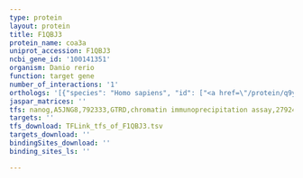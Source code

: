 ```yaml
---
type: protein
layout: protein
title: F1QBJ3
protein_name: coa3a
uniprot_accession: F1QBJ3
ncbi_gene_id: '100141351'
organism: Danio rerio
function: target gene
number_of_interactions: '1'
orthologs: '[{"species": "Homo sapiens", "id": ["<a href=\"/protein/q9y2r0\">Q9Y2R0</a>"]}, {"species": "Mus musculus", "id": ["<a href=\"/protein/q9d2r6\">Q9D2R6</a>"]}, {"species": "Rattus norvegicus", "id": ["<a href=\"/protein/d3z9i1\">D3Z9I1</a>"]}, {"species": "Drosophila melanogaster", "id": ["<a href=\"/protein/p0dkm0\">P0DKM0</a>"]}]'
jaspar_matrices: ''
tfs: nanog,A5JNG8,792333,GTRD,chromatin immunoprecipitation assay,27924024%5Buid%5D,No
targets: ''
tfs_download: TFLink_tfs_of_F1QBJ3.tsv
targets_download: ''
bindingSites_download: ''
binding_sites_ls: ''

---
```

